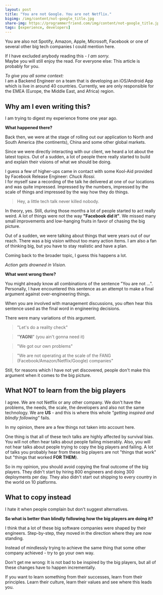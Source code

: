 ```yaml
---
layout: post
title: "You are not Google. You are not Netflix."
bigimg: /img/content/not-google_title.jpg
share-img: https://programmerfriend.com/img/content/not-google_title.jpg
tags: [experience, developers]
---
```


You are also not Spotify, Amazon, Apple, Microsoft, Facebook or one of several other big tech companies I could mention here.

If I have excluded anybody reading this - *I am sorry.*<br>Maybe you will still enjoy the read.
For everyone else: This article is probably for you.

*To give you all some context:*<br>
I am a Backend Engineer on a team that is developing an iOS/Android App which is live in around 40 countries.
Currently, we are only responsible for the EMEA (Europe, the Middle East, and Africa) region.

## Why am I even writing this?

I am trying to digest my experience frome one year ago. 

**What happened there?**

Back then, we were at the stage of rolling out our application to North and South America (the continents), China and some other global markets.

Since we were directly interacting with our client, we heard a lot about the latest topics.
Out of a sudden, a lot of people there really started to build and explain their visions of what we should be doing.

I guess a few of higher-ups came in contact with some Kool-Aid provided by Facebook Release Engineer: *Chuck Rossi*.<br>
I for myself saw a recording of the talk he delivered at one of our locations and was quite impressed. Impressed by the numbers, impressed by the scale of things and impressed by the way how they do things.

> Hey, a little tech talk never killed nobody.

In theory, yes. Still, during those months a lot of people started to act really weird.
A lot of things were not the way **"Facebook did it"**.
We missed many small improvements and low-hanging fruits in favor of chasing the big picture.

Out of a sudden, we were talking about things that were years out of our reach.
There was a big vision without too many action items.
I am also a fan of thinking big, but you have to stay realistic and have a plan.

Coming back to the broader topic, I guess this happens a lot.

*Action gets drowned in Vision.*

**What went wrong there?**

You might already know all combinations of the sentence "You are not ...".<br>
Personally, I have encountered this sentence as an attempt to make a final argument against over-engineering things.

When you are involved with management discussions, you often hear this sentence used as the final word in engineering decisions.

There were many variations of this argument.
> "Let's do a reality check"

> "**YAGNI**" (you ain't gonna need it)


>  "We got our own problems"


> "We are not operating at the scale of the FANG (Facebook/Amazon/Netflix/Google) companies"

Still, for reasons which I have not yet discovered, people don't make this argument when it comes to the big picture.

## What NOT to learn from the big players

I agree. We are not Netflix or any other company. We don't have the problems, the needs, the scale, the developers and also not the same technology.
We are **US** - and this is where this whole *"getting inspired and blindly following"* fails.

In my opinion, there are a few things not taken into account here.

One thing is that all of these tech talks are highly affected by survival bias.<br>
You will not often hear talks about people failing miserably. Also, you will not hear talks about people trying to copy the big players and failing.
A lot of talks you probably hear from these big players are not "things that work" but "things that worked **FOR THEM**).

So in my opinion, you should avoid copying the final outcome of the big players.
They didn't start by hiring 800 engineers and doing 300 deployments per day.
They also didn't start out shipping to every country in the world on 10 platforms.

## What to copy instead
I hate it when people complain but don't suggest alternatives.

**So what is better than blindly following how the big players are doing it?**

I think that a lot of these big software companies were shaped by their engineers.
Step-by-step, they moved in the direction where they are now standing.

Instead of mindlessly trying to achieve the same thing that some other company achieved - try to go your own way.

Don't get me wrong: It is not bad to be inspired by the big players, but all of these changes have to happen incrementally.

If you want to learn something from their successes, learn from their principles.
Learn their culture, learn their values and see where this leads you.